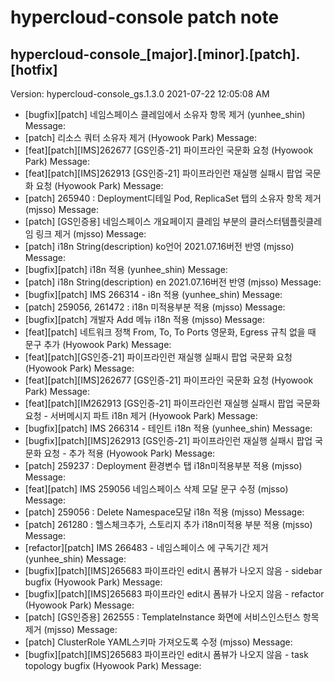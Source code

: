 # hypercloud-console patch note
## hypercloud-console_[major].[minor].[patch].[hotfix]
Version: hypercloud-console_gs.1.3.0
2021-07-22  12:05:08 AM
- [bugfix][patch] 네임스페이스 클레임에서 소유자 항목 제거 (yunhee_shin) 
    Message: 
- [patch] 리소스 쿼터 소유자 제거 (Hyowook Park) 
    Message: 
- [feat][patch][IMS]262677 [GS인증-21] 파이프라인 국문화 요청 (Hyowook Park) 
    Message: 
- [feat][patch][IMS]262913 [GS인증-21] 파이프라인런 재실행 실패시 팝업 국문화 요청 (Hyowook Park) 
    Message: 
- [patch] 265940 : Deployment디테일 Pod, ReplicaSet 탭의 소유자 항목 제거 (mjsso) 
    Message: 
- [patch] [GS인증용] 네임스페이스 개요페이지 클레임 부분의 클러스터템플릿클레임 링크 제거 (mjsso) 
    Message: 
- [patch] i18n String(description) ko언어 2021.07.16버전 반영 (mjsso) 
    Message: 
- [bugfix][patch] i18n 적용 (yunhee_shin) 
    Message: 
- [patch] i18n String(description) en 2021.07.16버전 반영 (mjsso) 
    Message: 
- [bugfix][patch] IMS 266314 - i8n 적용 (yunhee_shin) 
    Message: 
- [patch] 259056, 261472 : i18n 미적용부분 적용 (mjsso) 
    Message: 
- [bugfix][patch] 개발자 Add 메뉴 i18n 적용 (mjsso) 
    Message: 
- [feat][patch] 네트워크 정책 From, To, To Ports 영문화, Egress 규칙 없을 때 문구 추가 (Hyowook Park) 
    Message: 
- [feat][patch][GS인증-21] 파이프라인런 재실행 실패시 팝업 국문화 요청 (Hyowook Park) 
    Message: 
- [feat][patch][IMS]262677 [GS인증-21] 파이프라인 국문화 요청 (Hyowook Park) 
    Message: 
- [feat][patch][IM262913 [GS인증-21] 파이프라인런 재실행 실패시 팝업 국문화 요청 - 서버메시지 파트 i18n 제거 (Hyowook Park) 
    Message: 
- [bugfix][patch] IMS 266314 - 테인트 i18n 적용 (yunhee_shin) 
    Message: 
- [bugfix][patch][IMS]262913 [GS인증-21] 파이프라인런 재실행 실패시 팝업 국문화 요청 - 추가 적용 (Hyowook Park) 
    Message: 
- [patch] 259237 : Deployment 환경변수 탭 i18n미적용부분 적용 (mjsso) 
    Message: 
- [feat][patch] IMS 259056 네임스페이스 삭제 모달 문구 수정 (mjsso) 
    Message: 
- [patch] 259056 : Delete Namespace모달 i18n 적용 (mjsso) 
    Message: 
- [patch] 261280 : 헬스체크추가, 스토리지 추가 i18n미적용 부분 적용 (mjsso) 
    Message: 
- [refactor][patch] IMS 266483 - 네임스페이스 에 구독기간 제거 (yunhee_shin) 
    Message: 
- [bugfix][patch][IMS]265683 파이프라인 edit시 폼뷰가 나오지 않음 - sidebar bugfix (Hyowook Park) 
    Message: 
- [bugfix][patch][IMS]265683 파이프라인 edit시 폼뷰가 나오지 않음 - refactor (Hyowook Park) 
    Message: 
- [patch] [GS인증용] 262555 : TemplateInstance 화면에 서비스인스턴스 항목 제거 (mjsso) 
    Message: 
- [patch] ClusterRole YAML스키마 가져오도록 수정 (mjsso) 
    Message: 
- [bugfix][patch][IMS]265683 파이프라인 edit시 폼뷰가 나오지 않음 - task topology bugfix (Hyowook Park) 
    Message: 